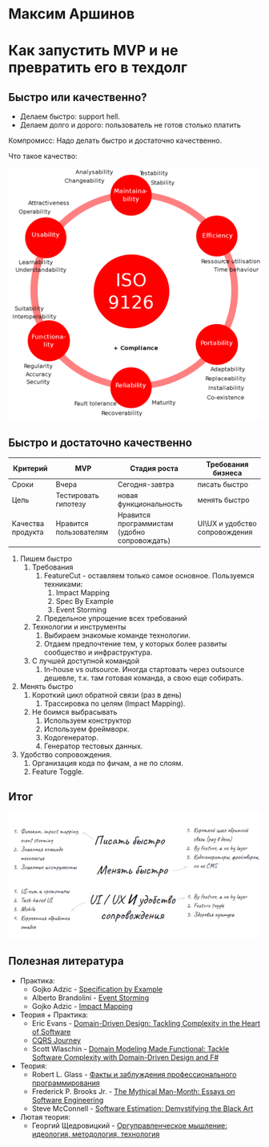 # Максим Аршинов
# Как запустить MVP и не превратить его в техдолг

## Быстро или качественно?
- Делаем быстро: support hell.
- Делаем долго и дорого: пользователь не готов столько платить

Компромисс: Надо делать быстро и достаточно качественно.

Что такое качество:

![Quality](/resources/ISO_9126_quality.png)

## Быстро и достаточно качественно
| Критерий          | MVP                    | Стадия роста                                 | Требования бизнеса             |
| ----------------- | ---------------------- | -------------------------------------------- | ------------------------------ |
| Сроки             | Вчера          | Сегодня-завтра                       | писать быстро                  |
| Цель              | Тестировать гипотезу   | новая функциональность                       | менять быстро                  |
| Качества продукта | Нравится пользователям | Нравится программистам (удобно сопровождать) | UI\UX и удобство сопровождения |

1. Пишем быстро
    1. Требования
        1. FeatureCut - оставляем только самое основное. Пользуемся техниками:
            1. Impact Mapping
            1. Spec By Example
            1. Event Storming
        1. Предельное упрощение всех требований
    1. Технологии и инструменты
        1. Выбираем знакомые команде технологии.
        1. Отдаем предпочтение тем, у которых более развиты сообщество и инфраструктура.
    1. С лучшей доступной командой
        1. In-house vs outsource. Иногда стартовать через outsource дешевле, т.к. там готовая команда, а свою еще собирать.
1. Менять быстро
    1. Короткий цикл обратной связи (раз в день)
        1. Трассировка по целям (Impact Mapping).
    1. Не боимся выбрасывать
        1. Используем конструктор
        1. Используем фреймворк.
        1. Кодогенератор.
        1. Генератор тестовых данных.
1. Удобство сопровождения.
    1. Организация кода по фичам, а не по слоям.
    1. Feature Toggle.


## Итог
![Summary](/resources/mvp-in-short.png)


## Полезная литература
- Практика:
    - Gojko Adzic - [Specification by Example](https://gojko.net/books/specification-by-example/)
    - Alberto Brandolini - [Event Storming](https://www.eventstorming.com/book/)
    - Gojko Adzic - [Impact Mapping](https://gojko.net/books/impact-mapping/)
- Теория + Практика:
    - Eric Evans - [Domain-Driven Design: Tackling Complexity in the Heart of Software](https://www.goodreads.com/book/show/179133.Domain_Driven_Design)
    - [CQRS Journey](https://docs.microsoft.com/en-us/previous-versions/msp-n-p/jj554200(v=pandp.10))
    - Scott Wlaschin - [Domain Modeling Made Functional: Tackle Software Complexity with Domain-Driven Design and F#](https://www.goodreads.com/book/show/34921689-domain-modeling-made-functional)
- Теория:
    - Robert L. Glass - [Факты и заблуждения профессионального программирования](https://www.goodreads.com/book/show/11489804)
    - Frederick P. Brooks Jr. - [The Mythical Man-Month: Essays on Software Engineering](https://www.goodreads.com/book/show/13629.The_Mythical_Man_Month)
    - Steve McConnell - [Software Estimation: Demystifying the Black Art](https://www.goodreads.com/book/show/93891.Software_Estimation)
- Лютая теория:
    - Георгий Щедровицкий - [Оргуправленческое мышление: идеология, методология, технология](https://www.goodreads.com/book/show/19083659)